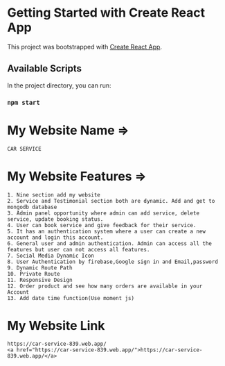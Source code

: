 # Getting Started with Create React App

This project was bootstrapped with [Create React App](https://github.com/facebook/create-react-app).

## Available Scripts

In the project directory, you can run:

### `npm start`

# My Website Name =>
    CAR SERVICE
# My Website Features =>
    1. Nine section add my website
    2. Service and Testimonial section both are dynamic. Add and get to mongodb database
    3. Admin panel opportunity where admin can add service, delete service, update booking status.
    4. User can book service and give feedback for their service.
    5. It has an authentication system where a user can create a new account and login this account.
    6. General user and admin authentication. Admin can access all the features but user can not access all features.
    7. Social Media Dynamic Icon
    8. User Authentication by firebase,Google sign in and Email,password
    9. Dynamic Route Path
    10. Private Route
    11. Responsive Design
    12. Order product and see how many orders are available in your Account
    13. Add date time function(Use moment js)
# My Website Link
    https://car-service-839.web.app/
    <a href="https://car-service-839.web.app/">https://car-service-839.web.app/</a>
